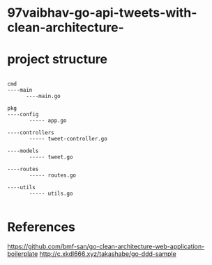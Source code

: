 # 97vaibhav-go-api-tweets-with-clean-architecture-

# project structure 

```

cmd 
----main
      ----main.go
      
pkg
----config
       ----- app.go
       
----controllers
       ----- tweet-controller.go
       
----models
       ----- tweet.go
       
----routes
       ----- routes.go
       
----utils
       ----- utils.go
       
```       

# References
https://github.com/bmf-san/go-clean-architecture-web-application-boilerplate
http://c.xkdl666.xyz/takashabe/go-ddd-sample
